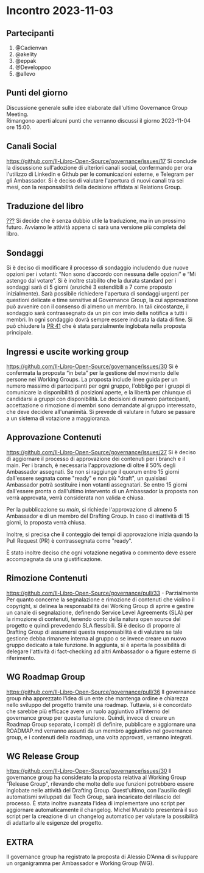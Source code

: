 # Incontro 2023-11-03

## Partecipanti

1. @Cadienvan
2. @akelity
2. @eppak
3. @Developpoo
4. @allevo

## Punti del giorno

Discussione generale sulle idee elaborate dall'ultimo Governance Group Meeting.  
Rimangono aperti alcuni punti che verranno discussi il giorno 2023-11-04 ore 15:00.

## Canali Social
https://github.com/Il-Libro-Open-Source/governance/issues/17
Si conclude la discussione sull'adozione di ulteriori canali social, confermando per ora l'utilizzo di LinkedIn e Github per le comunicazioni esterne, e Telegram per gli Ambassador. Si è deciso di valutare l'apertura di nuovi canali tra sei mesi, con la responsabilità della decisione affidata al Relations Group.

## Traduzione del libro
[???](https://github.com/Il-Libro-Open-Source/governance/issues/16)
Si decide che è senza dubbio utile la traduzione, ma in un prossimo futuro. Avviamo le attività appena ci sarà una versione più completa del libro.

## Sondaggi
Si è deciso di modificare il processo di sondaggio includendo due nuove opzioni per i votanti: “Non sono d’accordo con nessuna delle opzioni” e “Mi astengo dal votare”. Si è inoltre stabilito che la durata standard per i sondaggi sarà di 5 giorni (anziché 3 estendibili a 7 come proposto inizialmente). Sarà possibile richiedere l'apertura di sondaggi urgenti per questioni delicate e time sensitive al Governance Group, la cui approvazione può avvenire con il consenso di almeno un membro. In tali circostanze, il sondaggio sarà contrassegnato da un pin con invio della notifica a tutti i membri.
In ogni sondaggio dovrà sempre essere indicata la data di fine.
Si può chiudere la [PR 41](https://github.com/Il-Libro-Open-Source/governance/pull/41) che è stata parzialmente inglobata nella proposta principale.

## Ingressi e uscite working group
https://github.com/Il-Libro-Open-Source/governance/issues/30
Si è confermata la proposta “in beta” per la gestione del movimento delle persone nei Working Groups. La proposta include linee guida per un numero massimo di partecipanti per ogni gruppo, l'obbligo per i gruppi di comunicare la disponibilità di posizioni aperte, e la libertà per chiunque di candidarsi a gruppi con disponibilità. Le decisioni di numero partecipanti, accettazione o rimozione di membri sono demandate al gruppo interessato, che deve decidere all'unanimità. Si prevede di valutare in futuro se passare a un sistema di votazione a maggioranza.

## Approvazione Contenuti
https://github.com/Il-Libro-Open-Source/governance/issues/27
Si è deciso di aggiornare il processo di approvazione dei contenuti per i branch e il main. Per i branch, è necessaria l'approvazione di oltre il 50% degli Ambassador assegnati. Se non si raggiunge il quorum entro 15 giorni dall'essere segnata come "ready" e non più "draft", un qualsiasi Ambassador potrà sostituire i non votanti assegnatari. Se entro 15 giorni dall'essere pronta o dall'ultimo intervento di un Ambassador la proposta non verrà approvata, verrà considerata non valida e chiusa.

Per la pubblicazione su _main_, si richiede l'approvazione di almeno 5 Ambassador e di un membro del Drafting Group. In caso di inattività di 15 giorni, la proposta verrà chiusa.

Inoltre, si precisa che il conteggio dei tempi di approvazione inizia quando la Pull Request (PR) è contrassegnata come "ready".

È stato inoltre deciso che ogni votazione negativa o commento deve essere accompagnata da una giustificazione. 


## Rimozione Contenuti
https://github.com/Il-Libro-Open-Source/governance/pull/33 - Parzialmente
Per quanto concerne la segnalazione e rimozione di contenuti che violino il copyright, si delinea la responsabilità dei Working Group di aprire e gestire un canale di segnalazione, definendo Service Level Agreements (SLA) per la rimozione di contenuti, tenendo conto della natura open source del progetto e quindi prevedendo SLA flessibili. Si è deciso di proporre al Drafting Group di assumersi questa responsabilità e di valutare se tale gestione debba rimanere interna al gruppo o se invece creare un nuovo gruppo dedicato a tale funzione. In aggiunta, si è aperta la possibilità di delegare l'attività di fact-checking ad altri Ambassador o a figure esterne di riferimento.


## WG Roadmap Group
https://github.com/Il-Libro-Open-Source/governance/pull/36
Il governance group nha apprezzato l'idea di un ente che mantenga ordine e chiarezza nello sviluppo del progetto tramite una roadmap. Tuttavia, si è concordato che sarebbe più efficace avere un ruolo aggiuntivo all'interno del governance group per questa funzione. Quindi, invece di creare un Roadmap Group separato, i compiti di definire, pubblicare e aggiornare una ROADMAP.md verranno assunti da un membro aggiuntivo nel governance group, e i contenuti della roadmap, una volta approvati, verranno integrati.

## WG Release Group
https://github.com/Il-Libro-Open-Source/governance/issues/30
Il governance group ha considerato la proposta relativa al Working Group "Release Group", rilevando che molte delle sue funzioni potrebbero essere inglobate nelle attività del Drafting Group. Quest'ultimo, con l'ausilio degli automatismi sviluppati dal Tech Group, sarà incaricato del rilascio del processo. È stata inoltre avanzata l'idea di implementare uno script per aggiornare automaticamente il changelog. Michel Murabito presenterà il suo script per la creazione di un changelog automatico per valutare la possibilità di adattarlo alle esigenze del progetto.

## EXTRA
Il governance group ha registrato la proposta di Alessio D’Anna di sviluppare un organigramma per Ambassador e Working Group (WG).



